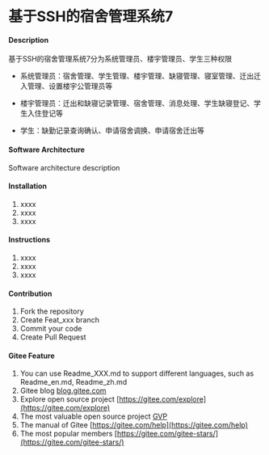 # 基于SSH的宿舍管理系统7

#### Description
基于SSH的宿舍管理系统7分为系统管理员、楼宇管理员、学生三种权限

- 系统管理员：宿舍管理、学生管理、楼宇管理、缺寝管理、寝室管理、迁出迁入管理、设置楼宇公管理员等

- 楼宇管理员：迁出和缺寝记录管理、宿舍管理、消息处理、学生缺寝登记、学生入住登记等

- 学生：缺勤记录查询确认、申请宿舍调换、申请宿舍迁出等

#### Software Architecture
Software architecture description

#### Installation

1.  xxxx
2.  xxxx
3.  xxxx

#### Instructions

1.  xxxx
2.  xxxx
3.  xxxx

#### Contribution

1.  Fork the repository
2.  Create Feat_xxx branch
3.  Commit your code
4.  Create Pull Request


#### Gitee Feature

1.  You can use Readme\_XXX.md to support different languages, such as Readme\_en.md, Readme\_zh.md
2.  Gitee blog [blog.gitee.com](https://blog.gitee.com)
3.  Explore open source project [https://gitee.com/explore](https://gitee.com/explore)
4.  The most valuable open source project [GVP](https://gitee.com/gvp)
5.  The manual of Gitee [https://gitee.com/help](https://gitee.com/help)
6.  The most popular members  [https://gitee.com/gitee-stars/](https://gitee.com/gitee-stars/)
